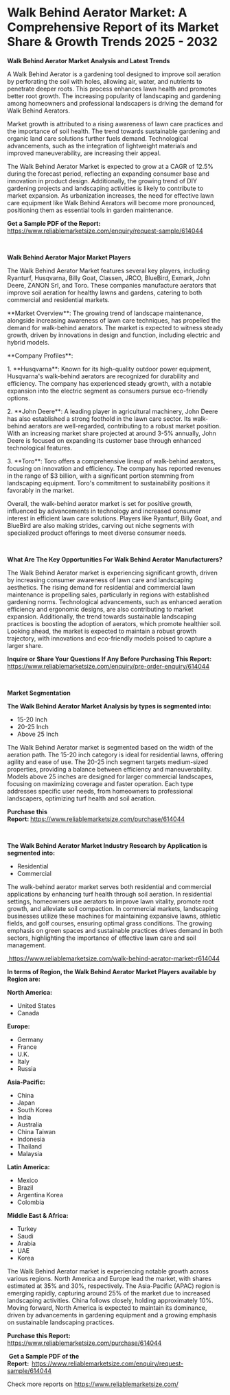 <p><h1>Walk Behind Aerator Market: A Comprehensive Report of its Market Share & Growth Trends 2025 - 2032</h1></p><p><strong>Walk Behind Aerator Market Analysis and Latest Trends</strong></p>
<p><p>A Walk Behind Aerator is a gardening tool designed to improve soil aeration by perforating the soil with holes, allowing air, water, and nutrients to penetrate deeper roots. This process enhances lawn health and promotes better root growth. The increasing popularity of landscaping and gardening among homeowners and professional landscapers is driving the demand for Walk Behind Aerators. </p><p>Market growth is attributed to a rising awareness of lawn care practices and the importance of soil health. The trend towards sustainable gardening and organic land care solutions further fuels demand. Technological advancements, such as the integration of lightweight materials and improved maneuverability, are increasing their appeal. </p><p>The Walk Behind Aerator Market is expected to grow at a CAGR of 12.5% during the forecast period, reflecting an expanding consumer base and innovation in product design. Additionally, the growing trend of DIY gardening projects and landscaping activities is likely to contribute to market expansion. As urbanization increases, the need for effective lawn care equipment like Walk Behind Aerators will become more pronounced, positioning them as essential tools in garden maintenance.</p></p>
<p><strong>Get a Sample PDF of the Report:&nbsp;</strong> <a href="https://www.reliablemarketsize.com/enquiry/request-sample/614044?utm_campaign=2995&utm_medium=2&utm_source=Github&utm_content=ia&utm_term=24032025&utm_id=walk-behind-aerator">https://www.reliablemarketsize.com/enquiry/request-sample/614044</a></p>
<p>&nbsp;</p>
<p><strong>Walk Behind Aerator Major Market Players</strong></p>
<p><p>The Walk Behind Aerator Market features several key players, including Ryanturf, Husqvarna, Billy Goat, Classen, JRCO, BlueBird, Exmark, John Deere, ZANON Srl, and Toro. These companies manufacture aerators that improve soil aeration for healthy lawns and gardens, catering to both commercial and residential markets.</p><p>**Market Overview**: The growing trend of landscape maintenance, alongside increasing awareness of lawn care techniques, has propelled the demand for walk-behind aerators. The market is expected to witness steady growth, driven by innovations in design and function, including electric and hybrid models.</p><p>**Company Profiles**:</p><p>1. **Husqvarna**: Known for its high-quality outdoor power equipment, Husqvarna's walk-behind aerators are recognized for durability and efficiency. The company has experienced steady growth, with a notable expansion into the electric segment as consumers pursue eco-friendly options. </p><p>   </p><p>2. **John Deere**: A leading player in agricultural machinery, John Deere has also established a strong foothold in the lawn care sector. Its walk-behind aerators are well-regarded, contributing to a robust market position. With an increasing market share projected at around 3-5% annually, John Deere is focused on expanding its customer base through enhanced technological features.</p><p>3. **Toro**: Toro offers a comprehensive lineup of walk-behind aerators, focusing on innovation and efficiency. The company has reported revenues in the range of $3 billion, with a significant portion stemming from landscaping equipment. Toro's commitment to sustainability positions it favorably in the market.</p><p>Overall, the walk-behind aerator market is set for positive growth, influenced by advancements in technology and increased consumer interest in efficient lawn care solutions. Players like Ryanturf, Billy Goat, and BlueBird are also making strides, carving out niche segments with specialized product offerings to meet diverse consumer needs.</p></p>
<p>&nbsp;</p>
<p><strong>What Are The Key Opportunities For Walk Behind Aerator Manufacturers?</strong></p>
<p><p>The Walk Behind Aerator market is experiencing significant growth, driven by increasing consumer awareness of lawn care and landscaping aesthetics. The rising demand for residential and commercial lawn maintenance is propelling sales, particularly in regions with established gardening norms. Technological advancements, such as enhanced aeration efficiency and ergonomic designs, are also contributing to market expansion. Additionally, the trend towards sustainable landscaping practices is boosting the adoption of aerators, which promote healthier soil. Looking ahead, the market is expected to maintain a robust growth trajectory, with innovations and eco-friendly models poised to capture a larger share.</p></p>
<p><strong>Inquire or Share Your Questions If Any Before Purchasing This Report:</strong> <a href="https://www.reliablemarketsize.com/enquiry/pre-order-enquiry/614044?utm_campaign=2995&utm_medium=2&utm_source=Github&utm_content=ia&utm_term=24032025&utm_id=walk-behind-aerator">https://www.reliablemarketsize.com/enquiry/pre-order-enquiry/614044</a></p>
<p>&nbsp;</p>
<p><strong>Market Segmentation</strong></p>
<p><strong>The Walk Behind Aerator Market Analysis by types is segmented into:</strong></p>
<p><ul><li>15-20 Inch</li><li>20-25 Inch</li><li>Above 25 Inch</li></ul></p>
<p><p>The Walk Behind Aerator market is segmented based on the width of the aeration path. The 15-20 inch category is ideal for residential lawns, offering agility and ease of use. The 20-25 inch segment targets medium-sized properties, providing a balance between efficiency and maneuverability. Models above 25 inches are designed for larger commercial landscapes, focusing on maximizing coverage and faster operation. Each type addresses specific user needs, from homeowners to professional landscapers, optimizing turf health and soil aeration.</p></p>
<p><strong>Purchase this Report:&nbsp;</strong><a href="https://www.reliablemarketsize.com/purchase/614044?utm_campaign=2995&utm_medium=2&utm_source=Github&utm_content=ia&utm_term=24032025&utm_id=walk-behind-aerator">https://www.reliablemarketsize.com/purchase/614044</a></p>
<p>&nbsp;</p>
<p><strong>The Walk Behind Aerator Market Industry Research by Application is segmented into:</strong></p>
<p><ul><li>Residential</li><li>Commercial</li></ul></p>
<p><p>The walk-behind aerator market serves both residential and commercial applications by enhancing turf health through soil aeration. In residential settings, homeowners use aerators to improve lawn vitality, promote root growth, and alleviate soil compaction. In commercial markets, landscaping businesses utilize these machines for maintaining expansive lawns, athletic fields, and golf courses, ensuring optimal grass conditions. The growing emphasis on green spaces and sustainable practices drives demand in both sectors, highlighting the importance of effective lawn care and soil management.</p></p>
<p><a href="https://www.reliablemarketsize.com/walk-behind-aerator-market-r614044?utm_campaign=2995&utm_medium=2&utm_source=Github&utm_content=ia&utm_term=24032025&utm_id=walk-behind-aerator">&nbsp;https://www.reliablemarketsize.com/walk-behind-aerator-market-r614044</a></p>
<p><strong>In terms of Region, the Walk Behind Aerator Market Players available by Region are:</strong></p>
<p>
    <p> <strong> North America: </strong>
        <ul>
            <li>United States</li>
            <li>Canada</li>
        </ul>
        </p> 
    <p> <strong> Europe: </strong>
        <ul>
            <li>Germany</li>
            <li>France</li>
            <li>U.K.</li>
            <li>Italy</li>
            <li>Russia</li>
        </ul>
        </p> 
    <p> <strong> Asia-Pacific: </strong>
        <ul>
            <li>China</li>
            <li>Japan</li>
            <li>South Korea</li>
            <li>India</li>
            <li>Australia</li>
            <li>China Taiwan</li>
            <li>Indonesia</li>
            <li>Thailand</li>
            <li>Malaysia</li>
        </ul>
        </p> 
    <p> <strong> Latin America: </strong>
        <ul>
            <li>Mexico</li>
            <li>Brazil</li>
            <li>Argentina Korea</li>
            <li>Colombia</li>
        </ul>
        </p> 
    <p> <strong> Middle East & Africa: </strong>
        <ul>
            <li>Turkey</li>
            <li>Saudi</li>
            <li>Arabia</li>
            <li>UAE</li>
            <li>Korea</li>
        </ul>
    </p>
    </p>
<p><p>The Walk Behind Aerator market is experiencing notable growth across various regions. North America and Europe lead the market, with shares estimated at 35% and 30%, respectively. The Asia-Pacific (APAC) region is emerging rapidly, capturing around 25% of the market due to increased landscaping activities. China follows closely, holding approximately 10%. Moving forward, North America is expected to maintain its dominance, driven by advancements in gardening equipment and a growing emphasis on sustainable landscaping practices.</p></p>
<p><strong>Purchase this Report: </strong><a href="https://www.reliablemarketsize.com/purchase/614044?utm_campaign=2995&utm_medium=2&utm_source=Github&utm_content=ia&utm_term=24032025&utm_id=walk-behind-aerator">https://www.reliablemarketsize.com/purchase/614044</a></p>
<p>&nbsp;<strong>Get a Sample PDF of the Report:&nbsp;&nbsp;</strong><a href="https://www.reliablemarketsize.com/enquiry/request-sample/614044?utm_campaign=2995&utm_medium=2&utm_source=Github&utm_content=ia&utm_term=24032025&utm_id=walk-behind-aerator">https://www.reliablemarketsize.com/enquiry/request-sample/614044</a></p>
<p><strong></strong></p>
<p>Check more reports on <a href="https://www.reliablemarketsize.com/?utm_campaign=2995&utm_medium=2&utm_source=Github&utm_content=ia&utm_term=24032025&utm_id=walk-behind-aerator">https://www.reliablemarketsize.com/</a></p>